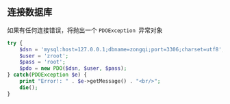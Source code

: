 ## 连接数据库

如果有任何连接错误，将抛出一个 `PDOException `异常对象

```php
try {
    $dsn = 'mysql:host=127.0.0.1;dbname=zongqi;port=3306;charset=utf8';
    $user = 'zroot';
    $pass = 'root';
    $pdo = new PDO($dsn, $user, $pass);
} catch(PDOException $e) {
    print "Error!: " . $e->getMessage() . "<br/>";
    die();
}
```




